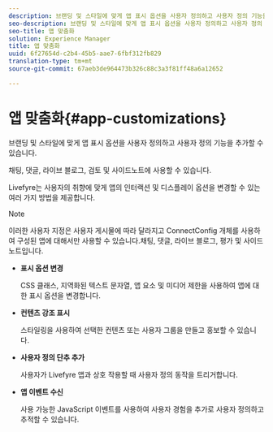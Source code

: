 ```yaml
---
description: 브랜딩 및 스타일에 맞게 앱 표시 옵션을 사용자 정의하고 사용자 정의 기능을 추가할 수 있습니다.
seo-description: 브랜딩 및 스타일에 맞게 앱 표시 옵션을 사용자 정의하고 사용자 정의 기능을 추가할 수 있습니다.
seo-title: 앱 맞춤화
solution: Experience Manager
title: 앱 맞춤화
uuid: 6f27654d-c2b4-45b5-aae7-6fbf312fb829
translation-type: tm+mt
source-git-commit: 67aeb3de964473b326c88c3a3f81ff48a6a12652

---
```



# 앱 맞춤화{#app-customizations}

브랜딩 및 스타일에 맞게 앱 표시 옵션을 사용자 정의하고 사용자 정의 기능을 추가할 수 있습니다.

채팅, 댓글, 라이브 블로그, 검토 및 사이드노트에 사용할 수 있습니다.

Livefyre는 사용자의 취향에 맞게 앱의 인터랙션 및 디스플레이 옵션을 변경할 수 있는 여러 가지 방법을 제공합니다.

>[!NOTE]
>
>이러한 사용자 지정은 사용자 게시물에 따라 달라지고 ConnectConfig 개체를 사용하여 구성된 앱에 대해서만 사용할 수 있습니다.채팅, 댓글, 라이브 블로그, 평가 및 사이드노트입니다.

* **표시 옵션 변경**

   CSS 클래스, 지역화된 텍스트 문자열, 앱 요소 및 미디어 제한을 사용하여 앱에 대한 표시 옵션을 변경합니다.

* **컨텐츠 강조 표시**

   스타일링을 사용하여 선택한 컨텐츠 또는 사용자 그룹을 만들고 홍보할 수 있습니다.

* **사용자 정의 단추 추가**

   사용자가 Livefyre 앱과 상호 작용할 때 사용자 정의 동작을 트리거합니다.

* **앱 이벤트 수신**

   사용 가능한 JavaScript 이벤트를 사용하여 사용자 경험을 추가로 사용자 정의하고 추적할 수 있습니다.

